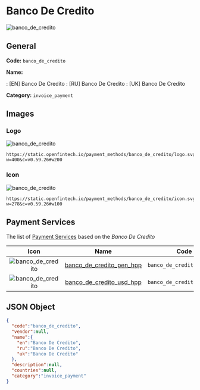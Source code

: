 
# Banco De Credito 
![banco_de_credito](https://static.openfintech.io/payment_methods/banco_de_credito/logo.svg?w=400&c=v0.59.26#w200)  

## General 
**Code:** `banco_de_credito` 
 
**Name:** 
 
:	[EN] Banco De Credito 
:	[RU] Banco De Credito 
:	[UK] Banco De Credito 
 
**Category:** `invoice_payment` 
 

## Images 

### Logo 
![banco_de_credito](https://static.openfintech.io/payment_methods/banco_de_credito/logo.svg?w=400&c=v0.59.26#w200)  

```
https://static.openfintech.io/payment_methods/banco_de_credito/logo.svg?w=400&c=v0.59.26#w200
```  

### Icon 
![banco_de_credito](https://static.openfintech.io/payment_methods/banco_de_credito/icon.svg?w=278&c=v0.59.26#w100)  

```
https://static.openfintech.io/payment_methods/banco_de_credito/icon.svg?w=278&c=v0.59.26#w100
```  

## Payment Services 
 
The list of [Payment Services](/payment-services/) based on the _Banco De Credito_ 

|Icon|Name|Code| 
|:---:|:---:|:---:| 
|![banco_de_credito](https://static.openfintech.io/payment_methods/banco_de_credito/icon.svg?w=278&c=v0.59.26#w100) |[banco_de_credito_pen_hpp](/payment-services/banco_de_credito_pen_hpp/)|`banco_de_credito_pen_hpp`| 
|![banco_de_credito](https://static.openfintech.io/payment_methods/banco_de_credito/icon.svg?w=278&c=v0.59.26#w100) |[banco_de_credito_usd_hpp](/payment-services/banco_de_credito_usd_hpp/)|`banco_de_credito_usd_hpp`| 
 

## JSON Object 

```json
{
  "code":"banco_de_credito",
  "vendor":null,
  "name":{
    "en":"Banco De Credito",
    "ru":"Banco De Credito",
    "uk":"Banco De Credito"
  },
  "description":null,
  "countries":null,
  "category":"invoice_payment"
}
```  
